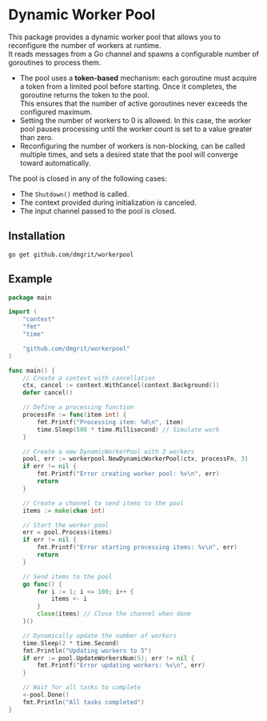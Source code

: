 # Dynamic Worker Pool

This package provides a dynamic worker pool that allows you to reconfigure the number of workers at runtime.  
It reads messages from a Go channel and spawns a configurable number of goroutines to process them. 
* The pool uses a **token-based** mechanism: each goroutine must acquire a token from a limited pool before starting. Once it completes, the goroutine returns the token to the pool.   
This ensures that the number of active goroutines never exceeds the configured maximum.    
* Setting the number of workers to 0 is allowed. In this case, the worker pool pauses processing until the worker count is set to a value greater than zero.  
* Reconfiguring the number of workers is non-blocking, can be called multiple times, and sets a desired state that the pool will converge toward automatically.  

The pool is closed in any of the following cases:
* The `Shutdown()` method is called.
* The context provided during initialization is canceled.
* The input channel passed to the pool is closed.

## Installation

```shell
go get github.com/dmgrit/workerpool
```

## Example

```go
package main

import (
    "context"
    "fmt"
    "time"

    "github.com/dmgrit/workerpool"
)

func main() {
    // Create a context with cancellation
    ctx, cancel := context.WithCancel(context.Background())
    defer cancel()

    // Define a processing function
    processFn := func(item int) {
        fmt.Printf("Processing item: %d\n", item)
        time.Sleep(500 * time.Millisecond) // Simulate work
    }

    // Create a new DynamicWorkerPool with 3 workers
    pool, err := workerpool.NewDynamicWorkerPool(ctx, processFn, 3)
    if err != nil {
        fmt.Printf("Error creating worker pool: %v\n", err)
        return
    }

    // Create a channel to send items to the pool
    items := make(chan int)

    // Start the worker pool
    err = pool.Process(items)
    if err != nil {
        fmt.Printf("Error starting processing items: %v\n", err)
        return
    }

    // Send items to the pool
    go func() {
        for i := 1; i <= 100; i++ {
            items <- i
        }
        close(items) // Close the channel when done
    }()

    // Dynamically update the number of workers
    time.Sleep(2 * time.Second)
    fmt.Println("Updating workers to 5")
    if err := pool.UpdateWorkersNum(5); err != nil {
        fmt.Printf("Error updating workers: %v\n", err)
    }

    // Wait for all tasks to complete
    <-pool.Done()
    fmt.Println("All tasks completed")
}
```

